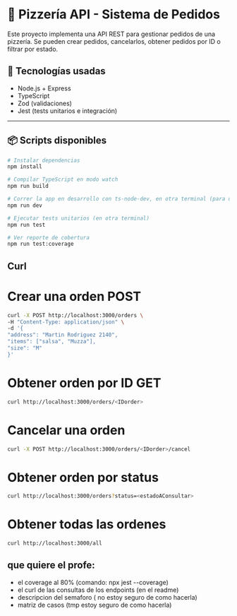 # 🍕 Pizzería API - Sistema de Pedidos

Este proyecto implementa una API REST para gestionar pedidos de una pizzería. Se pueden crear pedidos, cancelarlos, obtener pedidos por ID o filtrar por estado.

## 🚀 Tecnologías usadas

- Node.js + Express
- TypeScript
- Zod (validaciones)
- Jest (tests unitarios e integración)

---

## 📦 Scripts disponibles

```bash
# Instalar dependencias
npm install

# Compilar TypeScript en modo watch
npm run build

# Correr la app en desarrollo con ts-node-dev, en otra terminal (para usar postman)
npm run dev

# Ejecutar tests unitarios (en otra terminal)
npm run test

# Ver reporte de cobertura
npm run test:coverage
```

## Curl

# Crear una orden POST

```bash
curl -X POST http://localhost:3000/orders \
-H "Content-Type: application/json" \
-d '{
"address": "Martin Rodriguez 2140",
"items": ["salsa", "Muzza"],
"size": "M"
}'
```

# Obtener orden por ID GET

```bash
curl http://localhost:3000/orders/<IDorder>
```

# Cancelar una orden

```bash
curl -X POST http://localhost:3000/orders/<IDorder>/cancel
```

# Obtener orden por status

```bash
curl http://localhost:3000/orders?status=<estadoAConsultar>
```

# Obtener todas las ordenes

```bash
curl http://localhost:3000/all
```

## que quiere el profe:

- el coverage al 80% (comando: npx jest --coverage)
- el curl de las consultas de los endpoints (en el readme)
- descripcion del semaforo ( no estoy seguro de como hacerla)
- matriz de casos (tmp estoy seguro de como hacerla)
